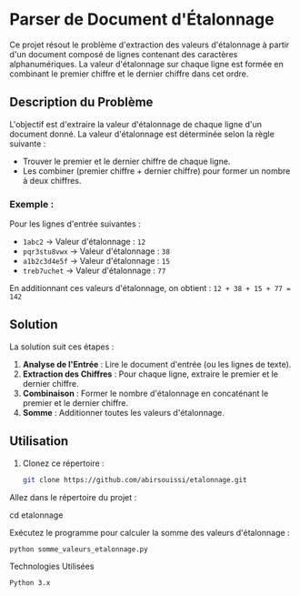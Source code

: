 # Parser de Document d'Étalonnage

Ce projet résout le problème d'extraction des valeurs d'étalonnage à partir d'un document composé de lignes contenant des caractères alphanumériques. La valeur d'étalonnage sur chaque ligne est formée en combinant le premier chiffre et le dernier chiffre dans cet ordre.

## Description du Problème

L'objectif est d'extraire la valeur d'étalonnage de chaque ligne d'un document donné. La valeur d'étalonnage est déterminée selon la règle suivante :

- Trouver le premier et le dernier chiffre de chaque ligne.
- Les combiner (premier chiffre + dernier chiffre) pour former un nombre à deux chiffres.

### Exemple :

Pour les lignes d'entrée suivantes :

- `1abc2` → Valeur d'étalonnage : `12`
- `pqr3stu8vwx` → Valeur d'étalonnage : `38`
- `a1b2c3d4e5f` → Valeur d'étalonnage : `15`
- `treb7uchet` → Valeur d'étalonnage : `77`

En additionnant ces valeurs d'étalonnage, on obtient : `12 + 38 + 15 + 77 = 142`

## Solution

La solution suit ces étapes :

1. **Analyse de l'Entrée** : Lire le document d'entrée (ou les lignes de texte).
2. **Extraction des Chiffres** : Pour chaque ligne, extraire le premier et le dernier chiffre.
3. **Combinaison** : Former le nombre d'étalonnage en concaténant le premier et le dernier chiffre.
4. **Somme** : Additionner toutes les valeurs d'étalonnage.

## Utilisation

1. Clonez ce répertoire :

   ```bash
   git clone https://github.com/abirsouissi/etalonnage.git

Allez dans le répertoire du projet :

cd etalonnage

Exécutez le programme pour calculer la somme des valeurs d'étalonnage :

    python somme_valeurs_etalonnage.py

Technologies Utilisées

    Python 3.x
